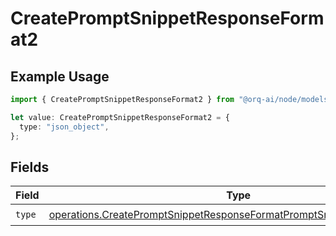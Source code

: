 # CreatePromptSnippetResponseFormat2

## Example Usage

```typescript
import { CreatePromptSnippetResponseFormat2 } from "@orq-ai/node/models/operations";

let value: CreatePromptSnippetResponseFormat2 = {
  type: "json_object",
};
```

## Fields

| Field                                                                                                                                                            | Type                                                                                                                                                             | Required                                                                                                                                                         | Description                                                                                                                                                      |
| ---------------------------------------------------------------------------------------------------------------------------------------------------------------- | ---------------------------------------------------------------------------------------------------------------------------------------------------------------- | ---------------------------------------------------------------------------------------------------------------------------------------------------------------- | ---------------------------------------------------------------------------------------------------------------------------------------------------------------- |
| `type`                                                                                                                                                           | [operations.CreatePromptSnippetResponseFormatPromptSnippetsResponseType](../../models/operations/createpromptsnippetresponseformatpromptsnippetsresponsetype.md) | :heavy_check_mark:                                                                                                                                               | N/A                                                                                                                                                              |